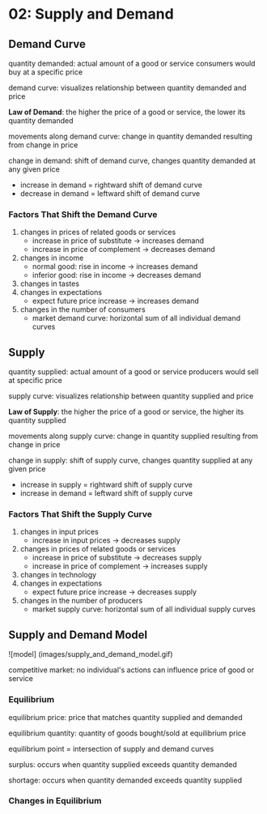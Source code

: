 # 02: Supply and Demand

## Demand Curve 

quantity demanded: actual amount of a good or service consumers would buy at a specific price 
 
demand curve: visualizes relationship between quantity demanded and price  

**Law of Demand**: the higher the price of a good or service, the lower its quantity demanded

movements along demand curve: change in quantity demanded resulting from change in price  

change in demand: shift of demand curve, changes quantity demanded at any given price
- increase in demand = rightward shift of demand curve
- decrease in demand = leftward shift of demand curve

### Factors That Shift the Demand Curve 
1. changes in prices of related goods or services  
	* increase in price of substitute -> increases demand
	* increase in price of complement -> decreases demand
2. changes in income
	* normal good: rise in income -> increases demand
	* inferior good: rise in income -> decreases demand
3. changes in tastes
4. changes in expectations
	* expect future price increase -> increases demand
5. changes in the number of consumers
	* market demand curve: horizontal sum of all individual demand curves 

## Supply

quantity supplied: actual amount of a good or service producers would sell at specific price

supply curve: visualizes relationship between quantity supplied and price

**Law of Supply**: the higher the price of a good or service, the higher its quantity supplied

movements along supply curve: change in quantity supplied resulting from change in price

change in supply: shift of supply curve, changes quantity supplied at any given price
* increase in supply = rightward shift of supply curve
* increase in demand = leftward shift of supply curve

### Factors That Shift the Supply Curve
1. changes in input prices
	* increase in input prices -> decreases supply
2. changes in prices of related goods or services
	* increase in price of substitute -> decreases supply
	* increase in price of complement -> increases supply
3. changes in technology
4. changes in expectations
	* expect future price increase -> decreases supply 
5. changes in the number of producers
	* market supply curve: horizontal sum of all individual supply curves

## Supply and Demand Model

![model] (images/supply_and_demand_model.gif)

competitive market: no individual's actions can influence price of good or service

### Equilibrium

equilibrium price: price that matches quantity supplied and demanded

equilibrium quantity: quantity of goods bought/sold at equilibrium price

equilibrium point = intersection of supply and demand curves

surplus: occurs when quantity supplied exceeds quantity demanded

shortage: occurs when quantity demanded exceeds quantity supplied

### Changes in Equilibrium


